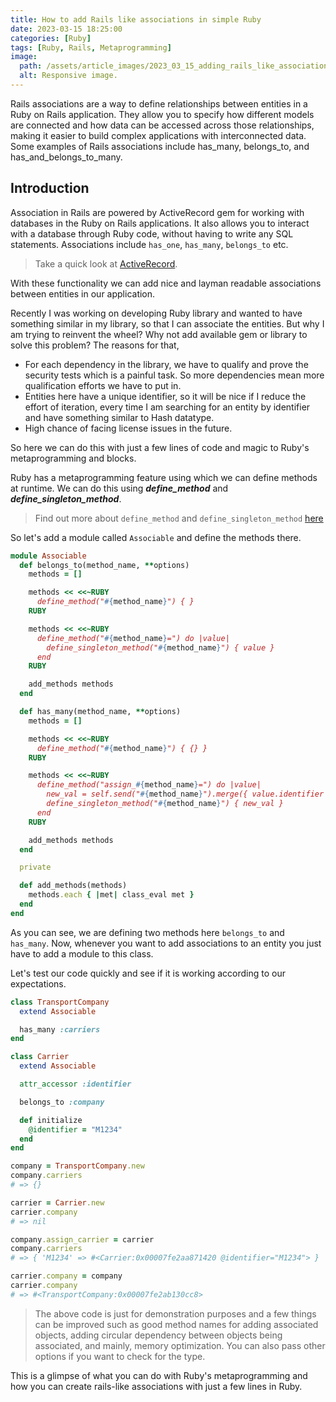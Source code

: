 ```yaml
---
title: How to add Rails like associations in simple Ruby
date: 2023-03-15 18:25:00
categories: [Ruby]
tags: [Ruby, Rails, Metaprogramming]
image:
  path: /assets/article_images/2023_03_15_adding_rails_like_associations_in_Ruby.jpg
  alt: Responsive image.
---
```


Rails associations are a way to define relationships between entities in a Ruby on Rails application.
They allow you to specify how different models are connected and how data can be accessed across
those relationships, making it easier to build complex applications with interconnected data.
Some examples of Rails associations include has_many, belongs_to, and has_and_belongs_to_many.

## Introduction

Association in Rails are powered by ActiveRecord gem for working with databases in the Ruby on Rails
applications. It also allows you to interact with a database through Ruby code,
without having to write any SQL statements. Associations include `has_one`, `has_many`, `belongs_to` etc.
> Take a quick look at [ActiveRecord](https://guides.rubyonrails.org/active_record_basics.html).

With these functionality we can add nice and layman readable associations between entities in our application.

Recently I was working on developing Ruby library and wanted to have something similar in my library, so that
I can associate the entities. But why I am trying to reinvent the wheel? Why not add available gem or library to solve
this problem? The reasons for that,
- For each dependency in the library, we have to qualify and prove the security tests which is a painful task. So more
  dependencies mean more qualification efforts we have to put in.
- Entities here have a unique identifier, so it will be nice if I reduce the effort of iteration, every time I am searching
  for an entity by identifier and have something similar to Hash datatype.
- High chance of facing license issues in the future.

So here we can do this with just a few lines of code and magic to Ruby's metaprogramming and blocks.

Ruby has a metaprogramming feature using which we can define methods at runtime. We can do this using ***define_method***
and ***define_singleton_method***.
> Find out more about `define_method` and `define_singleton_method`
[here](https://sudeeptarlekar.com/posts/define-method-and-define-singleton-method/)

So let's add a module called `Associable` and define the methods there.

```ruby
module Associable
  def belongs_to(method_name, **options)
    methods = []

    methods << <<~RUBY
      define_method("#{method_name}") { }
    RUBY

    methods << <<~RUBY
      define_method("#{method_name}=") do |value|
        define_singleton_method("#{method_name}") { value }
      end
    RUBY

    add_methods methods
  end

  def has_many(method_name, **options)
    methods = []

    methods << <<~RUBY
      define_method("#{method_name}") { {} }
    RUBY

    methods << <<~RUBY
      define_method("assign_#{method_name}=") do |value|
        new_val = self.send("#{method_name}").merge({ value.identifier => value })
        define_singleton_method("#{method_name}") { new_val }
      end
    RUBY

    add_methods methods
  end

  private

  def add_methods(methods)
    methods.each { |met| class_eval met }
  end
end
```

As you can see, we are defining two methods here `belongs_to` and `has_many`. Now, whenever you want
to add associations to an entity you just have to add a module to this class.


Let's test our code quickly and see if it is working according to our expectations.

```ruby
class TransportCompany
  extend Associable

  has_many :carriers
end

class Carrier
  extend Associable

  attr_accessor :identifier

  belongs_to :company

  def initialize
    @identifier = "M1234"
  end
end

company = TransportCompany.new
company.carriers
# => {}

carrier = Carrier.new
carrier.company
# => nil

company.assign_carrier = carrier
company.carriers
# => { 'M1234' => #<Carrier:0x00007fe2aa871420 @identifier="M1234"> }

carrier.company = company
carrier.company
# => #<TransportCompany:0x00007fe2ab130cc8>
```

> The above code is just for demonstration purposes and a few things can be improved such as good method
names for adding associated objects, adding circular dependency between objects being associated, and mainly,
memory optimization. You can also pass other options if you want to check for the type.

This is a glimpse of what you can do with Ruby's metaprogramming and how you can create rails-like associations with
just a few lines in Ruby.
